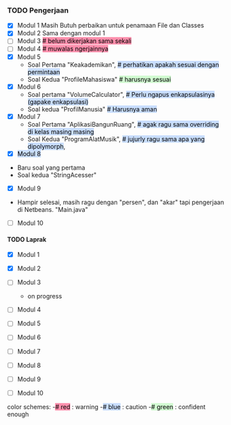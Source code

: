 ### TODO Pengerjaan
- [x] Modul 1 
	Masih Butuh perbaikan untuk penamaan File dan Classes
- [x] Modul 2
	Sama dengan modul 1
- [ ] Modul 3 <mark style="background: #FF5582A6;"># belum dikerjakan sama sekali</mark>
- [ ] Modul 4 <mark style="background: #FF5582A6;"># muwalas ngerjainnya</mark>
- [x] Modul 5
	- Soal Pertama "Keakademikan", <mark style="background: #ADCCFFA6;"># perhatikan apakah sesuai dengan permintaan</mark>
	- Soal Kedua "ProfileMahasiswa" <mark style="background: #BBFABBA6;"># harusnya sesuai</mark>
- [x] Modul 6
	- Soal pertama "VolumeCalculator", <mark style="background: #ADCCFFA6;"># Perlu ngapus enkapsulasinya (gapake enkapsulasi)</mark>
	- Soal kedua "ProfilManusia" <mark style="background: #ADCCFFA6;"># Harusnya aman</mark>
- [x] Modul 7
	- Soal Pertama "AplikasiBangunRuang", <mark style="background: #ADCCFFA6;"># agak ragu sama overriding di kelas masing masing</mark>
	- Soal Kedua "ProgramAlatMusik", <mark style="background: #ADCCFFA6;"># jujurly ragu sama apa yang dipolymorph</mark>,
- [x] <mark style="background: #ADCCFFA6;">Modul 8</mark>
- Baru soal yang pertama
- Soal kedua "StringAcesser"
- [x] Modul 9
- Hampir selesai, masih ragu dengan "persen", dan "akar" tapi pengerjaan di Netbeans. "Main.java"
- [ ] Modul 10

#### TODO Laprak
- [x] Modul 1 
- [x] Modul 2
- [ ] Modul 3
  -  on progress
- [ ] Modul 4
- [ ] Modul 5 
- [ ] Modul 6
- [ ] Modul 7
- [ ] Modul 8
- [ ] Modul 9
- [ ] Modul 10


color schemes: 
-<mark style="background: #FF5582A6;"># red</mark> : warning
-<mark style="background: #ADCCFFA6;"># blue</mark> : caution
-<mark style="background: #BBFABBA6;"># green</mark> : confident enough


